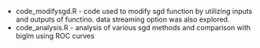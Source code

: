 * code_modifysgd.R - code used to modify sgd function by utilizing inputs and outputs of functino. data streaming option was also explored.
* code_analysis.R - analysis of various sgd methods and comparison with biglm using ROC curves
